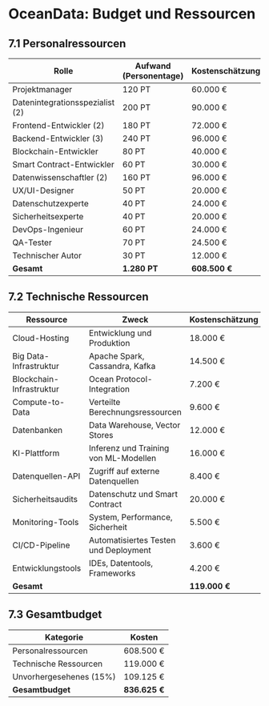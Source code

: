 # OceanData: Budget und Ressourcen

## 7.1 Personalressourcen

| Rolle | Aufwand (Personentage) | Kostenschätzung |
|-------|-------------------------|-----------------|
| Projektmanager | 120 PT | 60.000 € |
| Datenintegrationsspezialist (2) | 200 PT | 90.000 € |
| Frontend-Entwickler (2) | 180 PT | 72.000 € |
| Backend-Entwickler (3) | 240 PT | 96.000 € |
| Blockchain-Entwickler | 80 PT | 40.000 € |
| Smart Contract-Entwickler | 60 PT | 30.000 € |
| Datenwissenschaftler (2) | 160 PT | 96.000 € |
| UX/UI-Designer | 50 PT | 20.000 € |
| Datenschutzexperte | 40 PT | 24.000 € |
| Sicherheitsexperte | 40 PT | 20.000 € |
| DevOps-Ingenieur | 60 PT | 24.000 € |
| QA-Tester | 70 PT | 24.500 € |
| Technischer Autor | 30 PT | 12.000 € |
| **Gesamt** | **1.280 PT** | **608.500 €** |

## 7.2 Technische Ressourcen

| Ressource | Zweck | Kostenschätzung |
|-----------|-------|-----------------|
| Cloud-Hosting | Entwicklung und Produktion | 18.000 € |
| Big Data-Infrastruktur | Apache Spark, Cassandra, Kafka | 14.500 € |
| Blockchain-Infrastruktur | Ocean Protocol-Integration | 7.200 € |
| Compute-to-Data | Verteilte Berechnungsressourcen | 9.600 € |
| Datenbanken | Data Warehouse, Vector Stores | 12.000 € |
| KI-Plattform | Inferenz und Training von ML-Modellen | 16.000 € |
| Datenquellen-API | Zugriff auf externe Datenquellen | 8.400 € |
| Sicherheitsaudits | Datenschutz und Smart Contract | 20.000 € |
| Monitoring-Tools | System, Performance, Sicherheit | 5.500 € |
| CI/CD-Pipeline | Automatisiertes Testen und Deployment | 3.600 € |
| Entwicklungstools | IDEs, Datentools, Frameworks | 4.200 € |
| **Gesamt** | | **119.000 €** |

## 7.3 Gesamtbudget

| Kategorie | Kosten |
|-----------|--------|
| Personalressourcen | 608.500 € |
| Technische Ressourcen | 119.000 € |
| Unvorhergesehenes (15%) | 109.125 € |
| **Gesamtbudget** | **836.625 €** |
